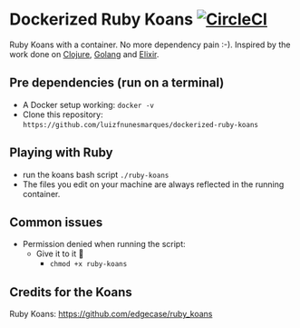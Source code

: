 # Dockerized Ruby Koans [![CircleCI](https://circleci.com/gh/luizfnunesmarques/dockerized-ruby-koans.svg?style=svg)](https://circleci.com/gh/luizfnunesmarques/cokoans)

Ruby Koans with a container. No more dependency pain :-). Inspired by the work done on [Clojure](https://www.google.com), [Golang](https://github.com/cdarwin) and [Elixir](https://github.com/elixirkoans/elixir-koans).

## Pre dependencies (run on a terminal)
- A Docker setup working:
 `docker -v `
- Clone this repository:
 `https://github.com/luizfnunesmarques/dockerized-ruby-koans`

## Playing with Ruby
  - run the koans bash script
  `./ruby-koans`
- The files you edit on your machine are always reflected in the running container.

## Common issues
  * Permission denied when running the script:
    * Give it to it :rocket:
      * `chmod +x ruby-koans`

## Credits for the Koans
Ruby Koans: https://github.com/edgecase/ruby_koans
